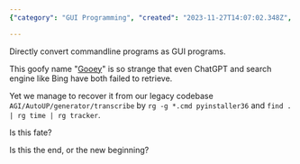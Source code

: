 ```yaml
---
{"category": "GUI Programming", "created": "2023-11-27T14:07:02.348Z", "date": "2023-11-27 14:07:02", "description": "Gooey is a powerful tool that enables users to transform command-line programs into user-friendly GUI applications. By providing an intuitive graphical interface, Gooey simplifies the interaction with these programs and makes them more accessible for non-technical users.", "modified": "2023-11-27T14:14:21.333Z", "tags": ["GUI", "command-line", "tool", "conversion", "program", "interaction", "interface"], "title": "Gooey: Argparse as GUI"}

---
```


Directly convert commandline programs as GUI programs.

This goofy name "[Gooey](https://github.com/chriskiehl/Gooey)" is so strange that even ChatGPT and search engine like Bing have both failed to retrieve.

Yet we manage to recover it from our legacy codebase `AGI/AutoUP/generator/transcribe` by  `rg -g *.cmd pyinstaller36` and `find . | rg time | rg tracker`.

Is this fate?

Is this the end, or the new beginning?
